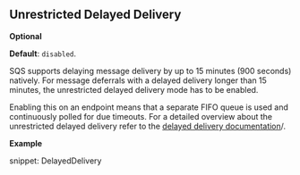 ## Unrestricted Delayed Delivery 

**Optional**

**Default**: `disabled`.
 
SQS supports delaying message delivery by up to 15 minutes (900 seconds) natively. For message deferrals with a delayed delivery longer than 15 minutes, the unrestricted delayed delivery mode has to be enabled.

Enabling this on an endpoint means that a separate FIFO queue is used and continuously polled for due timeouts. For a detailed overview about the unrestricted delayed delivery refer to the [delayed delivery documentation](/transports/sqs/delayed-delivery.md)/.

**Example**

snippet: DelayedDelivery

